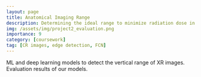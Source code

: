 ```yaml
---
layout: page
title: Anatomical Imaging Range
description: Determining the ideal range to minimize radiation dose in X-ray imaging
img: /assets/img/project2_evaluation.png
importance: 9
category: [coursework]
tag: [CR images, edge detection, FCN]
---
```


<div class="row">
    <div class="col-sm mt-3 mt-md-0">
        <img class="img-fluid rounded z-depth-1" src="{{ '/assets/img/project2_method.png' }}" alt="" title="example image"/>
    </div>
</div>
<div class="caption">
    ML and deep learning models to detect the vertical range of XR images.
</div>

<div class="row">
    <div class="col-sm mt-3 mt-md-0">
        <img class="img-fluid rounded z-depth-1" src="{{ '/assets/img/project2_evaluation.png' }}" alt="" title="example image"/>
    </div>
</div>
<div class="caption">
    Evaluation results of our models.
</div>
